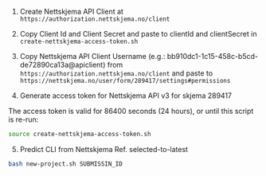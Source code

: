 1. Create Nettskjema API Client at ```https://authorization.nettskjema.no/client```

2. Copy Client Id and Client Secret and paste to clientId and clientSecret in ```create-nettskjema-access-token.sh```

3. Copy Nettskjema API Client Username (e.g.: bb910dc1-1c15-458c-b5cd-de72890ca13a@apiclient) from ```https://authorization.nettskjema.no/client``` and paste to ```https://nettskjema.no/user/form/289417/settings#permissions```

4. Generate access token for Nettskjema API v3 for skjema 289417

The access token is valid for 86400 seconds (24 hours),
or until this script is re-run:

```bash
source create-nettskjema-access-token.sh
```

5. Predict CLI from Nettskjema Ref. selected-to-latest

```bash
bash new-project.sh SUBMISSIN_ID
```

